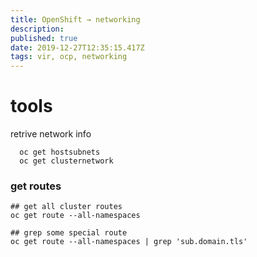 ```yaml
---
title: OpenShift → networking
description: 
published: true
date: 2019-12-27T12:35:15.417Z
tags: vir, ocp, networking
---
```


# tools
retrive network info 

```
  oc get hostsubnets
  oc get clusternetwork
```


### get routes

```
## get all cluster routes
oc get route --all-namespaces

## grep some special route
oc get route --all-namespaces | grep 'sub.domain.tls'
```